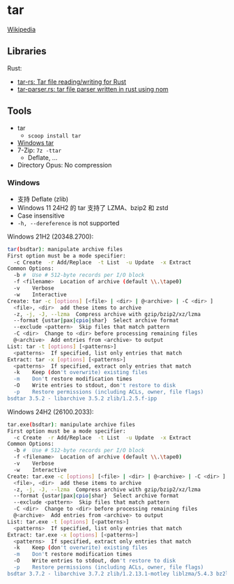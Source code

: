 # tar
[Wikipedia](https://en.wikipedia.org/wiki/Tar_(computing))

## Libraries
Rust:
- [tar-rs: Tar file reading/writing for Rust](https://github.com/alexcrichton/tar-rs)
- [tar-parser.rs: tar file parser written in rust using nom](https://github.com/Berrysoft/tar-parser.rs)

## Tools
- tar
  - `scoop install tar`
- [Windows tar](#windows)
- 7-Zip: `7z -ttar`
  - Deflate, ...
- Directory Opus: No compression

### Windows
- 支持 Deflate (zlib)
- Windows 11 24H2 的 tar 支持了 LZMA、bzip2 和 zstd
- Case insensitive
- `-h, --dereference` is not supported

Windows 21H2 (20348.2700):
```sh
tar(bsdtar): manipulate archive files
First option must be a mode specifier:
  -c Create  -r Add/Replace  -t List  -u Update  -x Extract
Common Options:
  -b #  Use # 512-byte records per I/O block
  -f <filename>  Location of archive (default \\.\tape0)
  -v    Verbose
  -w    Interactive
Create: tar -c [options] [<file> | <dir> | @<archive> | -C <dir> ]
  <file>, <dir>  add these items to archive
  -z, -j, -J, --lzma  Compress archive with gzip/bzip2/xz/lzma
  --format {ustar|pax|cpio|shar}  Select archive format
  --exclude <pattern>  Skip files that match pattern
  -C <dir>  Change to <dir> before processing remaining files
  @<archive>  Add entries from <archive> to output
List: tar -t [options] [<patterns>]
  <patterns>  If specified, list only entries that match
Extract: tar -x [options] [<patterns>]
  <patterns>  If specified, extract only entries that match
  -k    Keep (don't overwrite) existing files
  -m    Don't restore modification times
  -O    Write entries to stdout, don't restore to disk
  -p    Restore permissions (including ACLs, owner, file flags)
bsdtar 3.5.2 - libarchive 3.5.2 zlib/1.2.5.f-ipp
```

Windows 24H2 (26100.2033):
```sh
tar.exe(bsdtar): manipulate archive files
First option must be a mode specifier:
  -c Create  -r Add/Replace  -t List  -u Update  -x Extract
Common Options:
  -b #  Use # 512-byte records per I/O block
  -f <filename>  Location of archive (default \\.\tape0)
  -v    Verbose
  -w    Interactive
Create: tar.exe -c [options] [<file> | <dir> | @<archive> | -C <dir> ]
  <file>, <dir>  add these items to archive
  -z, -j, -J, --lzma  Compress archive with gzip/bzip2/xz/lzma
  --format {ustar|pax|cpio|shar}  Select archive format
  --exclude <pattern>  Skip files that match pattern
  -C <dir>  Change to <dir> before processing remaining files
  @<archive>  Add entries from <archive> to output
List: tar.exe -t [options] [<patterns>]
  <patterns>  If specified, list only entries that match
Extract: tar.exe -x [options] [<patterns>]
  <patterns>  If specified, extract only entries that match
  -k    Keep (don't overwrite) existing files
  -m    Don't restore modification times
  -O    Write entries to stdout, don't restore to disk
  -p    Restore permissions (including ACLs, owner, file flags)
bsdtar 3.7.2 - libarchive 3.7.2 zlib/1.2.13.1-motley liblzma/5.4.3 bz2lib/1.0.8 libzstd/1.5.5
```